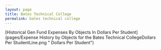 ```yaml
---
layout: page
title: Bates Technical College
permalink: bates technical college
---
```



[Historical Gen Fund Expenses By Objects In Dollars Per Student](pages/Expense History by Objects for the Bates Technical CollegeDollars Per StudentLine.png " Dollars Per Student")

